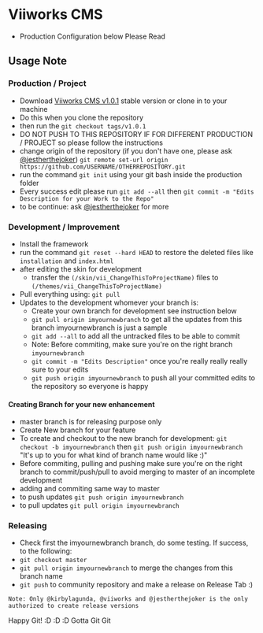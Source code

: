 # Viiworks CMS

- Production Configuration below Please Read


## Usage Note
### Production / Project
* Download [Viiworks CMS v1.0.1](https://github.com/viiworks/Viiworks-CMS/archive/v1.0.1.zip) stable version or clone in to your machine
* Do this when you clone the repository
 * then run the `git checkout tags/v1.0.1`
 * DO NOT PUSH TO THIS REPOSITORY IF FOR DIFFERENT PRODUCTION / PROJECT so please follow the instructions
 * change origin of the repository (if you don't have one, please ask [@jestherthejoker](https://github.com/jestherthejoker)) `git remote set-url origin https://github.com/USERNAME/OTHERREPOSITORY.git`
* run the command `git init` using your git bash inside the production folder
* Every success edit please run `git add --all` then `git commit -m "Edits Description for your Work to the Repo"`
* to be continue: ask [@jestherthejoker](https://github.com/jestherthejoker) for more

### Development / Improvement
* Install the framework
* run the command `git reset --hard HEAD` to restore the deleted files like `installation` and `index.html`
* after editing the skin for development
  * transfer the `(/skin/vii_ChangeThisToProjectName)` files to `(/themes/vii_ChangeThisToProjectName)`
* Pull everything using: `git pull`
* Updates to the development whomever your branch is:
  * Create your own branch for development see instruction below
  * `git pull origin imyournewbranch` to get all the updates from this branch imyournewbranch is just a sample
  * `git add --all` to add all the untracked files to be able to commit
  * Note: Before commiting, make sure you're on the right branch `imyournewbranch`
  * `git commit -m "Edits Description"` once you're really really really sure to your edits
  * `git push origin imyournewbranch` to push all your committed edits to the repository so everyone is happy

#### Creating Branch for your new enhancement
* master branch is for releasing purpose only
* Create New branch for your feature
* To create and checkout to the new branch for development: `git checkout -b imyournewbranch` then `git push origin imyournewbranch` "It's up to you for what kind of branch name would like :)"
* Before commiting, pulling and pushing make sure you're on the right branch to commit/push/pull to avoid merging to master of an incomplete development
* adding and commiting same way to master
* to push updates `git push origin imyournewbranch`
* to pull updates `git pull origin imyournewbranch`


### Releasing
* Check first the imyournewbranch branch, do some testing. If success, to the following:
* `git checkout master`
* `git pull origin imyournewbranch` to merge the changes from this branch name
* `git push` to community repository and make a release on Release Tab :)


`Note: Only @kirbylagunda, @viiworks and @jestherthejoker is the only authorized to create release versions`

Happy Git! :D :D :D Gotta Git Git
